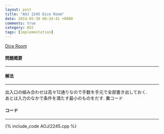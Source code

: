 ```yaml
---
layout: post
title: "AOJ 2245 Dice Room"
date: 2014-05-30 00:34:41 +0900
comments: true
category: AOJ
tags: [implementation]
---
```


[Dice Room](http://judge.u-aizu.ac.jp/onlinejudge/description.jsp?id=2245)

#### 問題概要

****

#### 解法

****

出入口の組み合わせは高々12通りなので手数を手元で全部書き出しておく.  
あとは入力のなかで条件を満たす最小のものをだす. 糞コード

#### コード

****

{% include_code AOJ/2245.cpp %}
